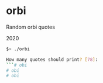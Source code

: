 
# orbi


Random orbi quotes

2020

```sh
$> ./orbi

How many quotes should print? [78]:
```# obi
# obi
# obi
